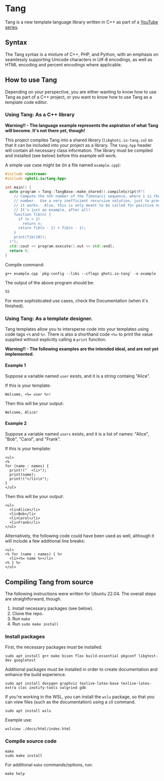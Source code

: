 # Tang
Tang is a new template language library written in C++ as part of a
[YouTube series](https://www.youtube.com/playlist?list=PLZqirAnnqaCZ8lT8w7p2PUB7tqrId7d89).

## Syntax
The Tang syntax is a mixture of C++, PHP, and Python, with an emphasis on
seamlessly supporting Unicode characters in Utf-8 encodings, as well as HTML
encoding and percent encodings where applicable.

## How to use Tang
Depending on your perspective, you are either wanting to know how to use Tang
as part of a C++ project, or you want to know how to use Tang as a template
code editor.

### Using Tang: As a C++ library
**Warning!! - The language example represents the aspiration of what Tang will
become.  It's not there yet, though!**

This project compiles Tang into a shared library (`libghoti.io-tang.so`) so that it can
be included into your project as a library.  The `tang.hpp` header will contain
all necessary class information.  The library must be compiled and installed (see below) before this example will work.

A simple use case might be (in a file named `example.cpp`):

```C++
#include <iostream>
#include <ghoti.io/tang.hpp>

int main() {
  auto program = Tang::TangBase::make_shared().compileScript(R"(
    // Compute the nth number of the fibonacci sequence, where 1 is the first
    // number.  Use a very inefficient recursive solution, just to prove that
    // it works.  Also, this is only meant to be called for positive numbers.
    // It's just an example, after all!
    function fib(n) {
      if (n < 2)
        return n;
      return fib(n - 2) + fib(n - 1);
    }
    print(fib(10));
  )");
  std::cout << program.execute().out << std::endl;
  return 0;
}
```

Compile command:
```
g++ example.cpp `pkg-config --libs --cflags ghoti.io-tang` -o example
```

The output of the above program should be:
```
55
```

For more sophisticated use cases, check the Documentation (when it's finished).

### Using Tang: As a template designer.
Tang templates allow you to intersperse code into your templates using code
tags `<%` and `%>`.  There is also a shorthand code `<%=` to print the value
supplied without explicitly calling a `print` function.

**Warning!! - The following examples are the intended ideal, and are not yet
implemented.**

#### Example 1
Suppose a variable named `user` exists, and it is a string containg "Alice".

If this is your template:
```
Welcome, <%= user %>!
```

Then this will be your output:
```
Welcome, Alice!
```

#### Example 2
Suppose a variable named `users` exists, and it is a list of names: "Alice",
"Bob", "Carol", and "Frank".

If this is your template:
```
<ul>
<%
for (name : names) {
  print!("  <li>");
  print(name);
  print!("</li>\n");
}
</ul>
```

Then this will be your output:
```
<ul>
  <li>Alice</li>
  <li>Bob</li>
  <li>Carol</li>
  <li>Frank</li>
</ul>
```

Alternatively, the following code could have been used as well, although it
will include a few additional line breaks:
```
<ul>
<% for (name : names) { %>
  <li><%= name %></li>
<% } %>
</ul>
```

## Compiling Tang from source

The following instructions were written for Ubuntu 22.04.  The overall steps are straightforward, though.

  1. Install necessary packages (see below).
  1. Clone the repo.
  1. Run `make`
  1. Run `sudo make install`

### Install packages
First, the necessary packages must be installed.
```
sudo apt install g++ make bison flex build-essential pkgconf libgtest-dev googletest
```

Additional packages must be installed in order to create documentation and
enhance the build experience.
```
sudo apt install doxygen graphviz texlive-latex-base texlive-latex-extra cloc inotify-tools valgrind gdb
```

If you're working in the WSL, you can install the `wslu` package, so that you can view files (such as the documentation) using a cli command.
```
sudo apt install wslu
```

Example use:
```
wslview ./docs/html/index.html
```

### Compile source code
```
make
sudo make install
```

For additional `make` commands/options, run:
```
make help
```

